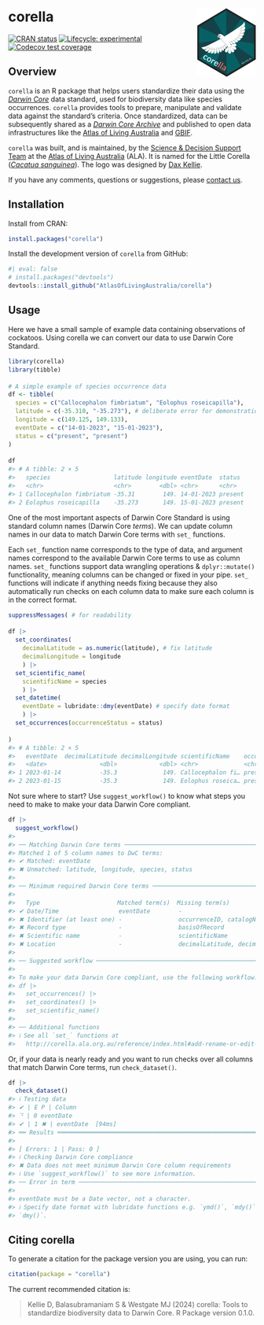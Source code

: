 
<!-- README.md is generated from README.Rmd. Please edit that file -->

# corella <a href="https://corella.ala.org.au"><img src="man/figures/logo.png" align="right" height="139" alt="corella website" /></a>

<!-- badges: start -->

[![CRAN
status](https://www.r-pkg.org/badges/version/corella)](https://CRAN.R-project.org/package=corella)
[![Lifecycle:
experimental](https://img.shields.io/badge/lifecycle-experimental-orange.svg)](https://lifecycle.r-lib.org/articles/stages.html#experimental)
[![Codecov test
coverage](https://codecov.io/gh/AtlasOfLivingAustralia/corella/graph/badge.svg)](https://app.codecov.io/gh/AtlasOfLivingAustralia/corella)
<!-- badges: end -->

## Overview

`corella` is an R package that helps users standardize their data using
the [*Darwin Core*](https://dwc.tdwg.org) data standard, used for
biodiversity data like species occurrences. `corella` provides tools to
prepare, manipulate and validate data against the standard’s criteria.
Once standardized, data can be subsequently shared as a [*Darwin Core
Archive*](https://ipt.gbif.org/manual/en/ipt/latest/dwca-guide#what-is-darwin-core-archive-dwc-a)
and published to open data infrastructures like the [Atlas of Living
Australia](https://www.ala.org.au) and [GBIF](https://www.gbif.org/).

`corella` was built, and is maintained, by the [Science & Decision
Support Team](https://labs.ala.org.au) at the [Atlas of Living
Australia](https://www.ala.org.au) (ALA). It is named for the Little
Corella ([*Cacatua
sanguinea*](https://bie.ala.org.au/species/https%3A//biodiversity.org.au/afd/taxa/34b31e86-7ade-4cba-960f-82a6ae586206)).
The logo was designed by [Dax Kellie](https://daxkellie.com/).

If you have any comments, questions or suggestions, please [contact
us](mailto:support@ala.org.au).

## Installation

Install from CRAN:

``` r
install.packages("corella")
```

Install the development version of `corella` from GitHub:

``` r
#| eval: false
# install.packages("devtools")
devtools::install_github("AtlasOfLivingAustralia/corella")
```

## Usage

Here we have a small sample of example data containing observations of
cockatoos. Using corella we can convert our data to use Darwin Core
Standard.

``` r
library(corella)
library(tibble)

# A simple example of species occurrence data
df <- tibble(
  species = c("Callocephalon fimbriatum", "Eolophus roseicapilla"),
  latitude = c(-35.310, "-35.273"), # deliberate error for demonstration purposes
  longitude = c(149.125, 149.133),
  eventDate = c("14-01-2023", "15-01-2023"),
  status = c("present", "present")
)

df
#> # A tibble: 2 × 5
#>   species                  latitude longitude eventDate  status 
#>   <chr>                    <chr>        <dbl> <chr>      <chr>  
#> 1 Callocephalon fimbriatum -35.31        149. 14-01-2023 present
#> 2 Eolophus roseicapilla    -35.273       149. 15-01-2023 present
```

One of the most important aspects of Darwin Core Standard is using
standard column names (Darwin Core *terms*). We can update column names
in our data to match Darwin Core terms with `set_` functions.

Each `set_` function name corresponds to the type of data, and argument
names correspond to the available Darwin Core terms to use as column
names. `set_` functions support data wrangling operations &
`dplyr::mutate()` functionality, meaning columns can be changed or fixed
in your pipe. `set_` functions will indicate if anything needs fixing
because they also automatically run checks on each column data to make
sure each column is in the correct format.

``` r
suppressMessages( # for readability

df |>
  set_coordinates(
    decimalLatitude = as.numeric(latitude), # fix latitude
    decimalLongitude = longitude
    ) |>
  set_scientific_name(
    scientificName = species
    ) |>
  set_datetime(
    eventDate = lubridate::dmy(eventDate) # specify date format
    ) |>
  set_occurrences(occurrenceStatus = status)

)
#> # A tibble: 2 × 5
#>   eventDate  decimalLatitude decimalLongitude scientificName    occurrenceStatus
#>   <date>               <dbl>            <dbl> <chr>             <chr>           
#> 1 2023-01-14           -35.3             149. Callocephalon fi… present         
#> 2 2023-01-15           -35.3             149. Eolophus roseica… present
```

Not sure where to start? Use `suggest_workflow()` to know what steps you
need to make to make your data Darwin Core compliant.

``` r
df |> 
  suggest_workflow()
#> 
#> ── Matching Darwin Core terms ──────────────────────────────────────────────────
#> Matched 1 of 5 column names to DwC terms:
#> ✔ Matched: eventDate
#> ✖ Unmatched: latitude, longitude, species, status
#> 
#> ── Minimum required Darwin Core terms ──────────────────────────────────────────
#> 
#>   Type                      Matched term(s)  Missing term(s)                                                                
#> ✔ Date/Time                 eventDate        -                                                                               
#> ✖ Identifier (at least one) -                occurrenceID, catalogNumber, recordNumber                                       
#> ✖ Record type               -                basisOfRecord                                                                   
#> ✖ Scientific name           -                scientificName                                                                  
#> ✖ Location                  -                decimalLatitude, decimalLongitude, geodeticDatum, coordinateUncertaintyInMeters
#> 
#> ── Suggested workflow ──────────────────────────────────────────────────────────
#> 
#> To make your data Darwin Core compliant, use the following workflow:
#> df |>
#>   set_occurrences() |>
#>   set_coordinates() |>
#>   set_scientific_name()
#> 
#> ── Additional functions
#> ℹ See all `set_` functions at
#>   http://corella.ala.org.au/reference/index.html#add-rename-or-edit-columns-to-match-darwin-core-terms
```

Or, if your data is nearly ready and you want to run checks over all
columns that match Darwin Core terms, run `check_dataset()`.

``` r
df |>
  check_dataset()
#> ℹ Testing data
#> ✔ | E P | Column
#> ⠙ | 0 eventDate
#> ✔ | 1 ✖ | eventDate  [94ms]
#> ══ Results ═════════════════════════════════════════════════════════════════════
#> 
#> [ Errors: 1 | Pass: 0 ]
#> ℹ Checking Darwin Core compliance
#> ✖ Data does not meet minimum Darwin Core column requirements
#> ℹ Use `suggest_workflow()` to see more information.
#> ── Error in term ───────────────────────────────────────────────────────────────
#> 
#> eventDate must be a Date vector, not a character.
#> ℹ Specify date format with lubridate functions e.g. `ymd()`, `mdy()`, or
#> `dmy()`.
```

## Citing corella

To generate a citation for the package version you are using, you can
run:

``` r
citation(package = "corella")
```

The current recommended citation is:

> Kellie D, Balasubramaniam S & Westgate MJ (2024) corella: Tools to
> standardize biodiversity data to Darwin Core. R Package version 0.1.0.

